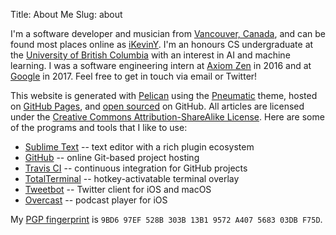 Title: About Me
Slug: about

I'm a software developer and musician from [Vancouver, Canada](https://en.wikipedia.org/wiki/Vancouver), and can be found most places online as [iKevinY](https://twitter.com/iKevinY). I'm an honours CS undergraduate at the [University of British Columbia](https://www.ubc.ca) with an interest in AI and machine learning. I was a software engineering intern at [Axiom Zen](https://www.axiomzen.co) in 2016 and at [Google](https://www.google.com) in 2017. Feel free to get in touch via email or Twitter!

This website is generated with [Pelican](http://getpelican.com) using the [Pneumatic](https://github.com/iKevinY/pneumatic) theme, hosted on [GitHub Pages](http://pages.github.com), and [open sourced](https://github.com/iKevinY/iKevinY.github.io) on GitHub. All articles are licensed under the [Creative Commons Attribution-ShareAlike License](http://creativecommons.org/licenses/by-sa/4.0/). Here are some of the programs and tools that I like to use:

- [Sublime Text](https://www.sublimetext.com) -- text editor with a rich plugin ecosystem
- [GitHub](https://github.com) -- online Git-based project hosting
- [Travis CI](https://travis-ci.org) -- continuous integration for GitHub projects
- [TotalTerminal](https://totalterminal.binaryage.com) -- hotkey-activatable terminal overlay
- [Tweetbot](https://tapbots.com/tweetbot/) -- Twitter client for iOS and macOS
- [Overcast](https://overcast.fm) -- podcast player for iOS

My [PGP fingerprint](https://keybase.io/ikeviny) is `9BD6 97EF 528B 303B 13B1 9572 A407 5683 03DB F75D`.
